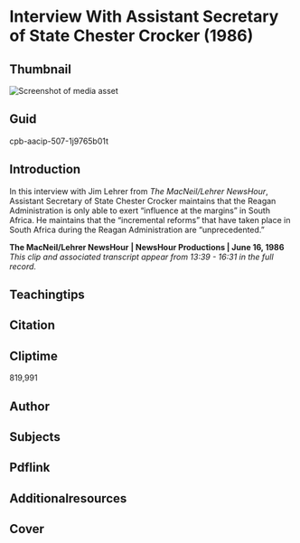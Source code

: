 # Interview With Assistant Secretary of State Chester Crocker (1986)



## Thumbnail

![Screenshot of media asset](https://s3.amazonaws.com/americanarchive.org/primary_source_sets/8-507-1j9765b01t.jpg "Screenshot media asset")


## Guid
cpb-aacip-507-1j9765b01t

## Introduction

In this interview with Jim Lehrer from _The MacNeil/Lehrer NewsHour_, Assistant Secretary of State Chester Crocker maintains that the Reagan Administration is only able to exert “influence at the margins” in South Africa. He maintains that the “incremental reforms” that have taken place in South Africa during the Reagan Administration are “unprecedented.”


<b>The MacNeil/Lehrer NewsHour</b>
<b>| NewsHour Productions | June 16, 1986</b>
<i>This clip and associated transcript appear from 13:39 - 16:31 in the full record.</i>

## Teachingtips

## Citation

## Cliptime

819,991
## Author
## Subjects
## Pdflink
## Additionalresources
## Cover
